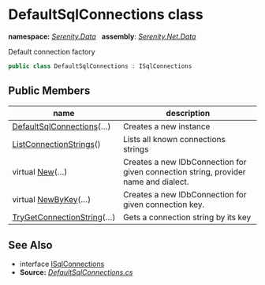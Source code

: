 # DefaultSqlConnections class
**namespace:** *[Serenity.Data](../README.md#serenity.data-namespace)*   **assembly**: *[Serenity.Net.Data](../README.md)*

Default connection factory

```csharp
public class DefaultSqlConnections : ISqlConnections
```

## Public Members

| name | description |
| --- | --- |
| [DefaultSqlConnections](DefaultSqlConnections/DefaultSqlConnections.md)(…) | Creates a new instance |
| [ListConnectionStrings](DefaultSqlConnections/ListConnectionStrings.md)() | Lists all known connections strings |
| virtual [New](DefaultSqlConnections/New.md)(…) | Creates a new IDbConnection for given connection string, provider name and dialect. |
| virtual [NewByKey](DefaultSqlConnections/NewByKey.md)(…) | Creates a new IDbConnection for given connection key. |
| [TryGetConnectionString](DefaultSqlConnections/TryGetConnectionString.md)(…) | Gets a connection string by its key |

## See Also

* interface [ISqlConnections](ISqlConnections.md)
* **Source:** *[DefaultSqlConnections.cs](https://github.com/serenity-is/Serenity/blob/master/src/Serenity.Net.Data/Connections/DefaultSqlConnections.cs)*